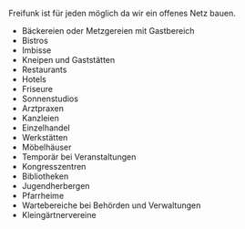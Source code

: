 Freifunk ist für jeden möglich da wir ein offenes Netz bauen.

- Bäckereien oder Metzgereien 
  mit Gastbereich 
- Bistros 
- Imbisse 
- Kneipen und Gaststätten 
- Restaurants 
- Hotels 
- Friseure 
- Sonnenstudios 
- Arztpraxen 
- Kanzleien 
- Einzelhandel 
- Werkstätten 
- Möbelhäuser
- Temporär bei Veranstaltungen 
- Kongresszentren 
- Bibliotheken
- Jugendherbergen 
- Pfarrheime
- Wartebereiche bei Behörden 
  und Verwaltungen 
- Kleingärtnervereine 
